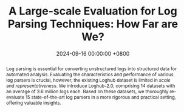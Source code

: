 ---
title:          "A Large-scale Evaluation for Log Parsing Techniques: How Far are We?"
date:           2024-09-16 00:00:00 +0800
selected:       true
badges:         true
pub:            >-
                The ACM SIGSOFT International Symposium on Software Testing and Analysis, Vienna, Austria, Sep 2024.
pub_pre:        >-
                <span class="badge badge-pill badge-custom badge-success">ISSTA'24</span>
# pub_post:       'Under review.'
# pub_last:       '<span class="badge badge-pill badge-custom badge-secondary">Conference</span><span class="badge badge-pill badge-custom badge-warning">Poster</span>'
abstract: >-
    Log parsing is essential for converting unstructured logs into structured data for automated analysis.
    Evaluating the characteristics and performance of various log parsers is crucial, however, the existing Loghub dataset is limited in <i>scale</i> and <i>representativeness</i>.
    We introduce Loghub-2.0, comprising 14 datasets with an average of 3.6 million logs each. Based on these datasets, we thoroughly re-evaluate 15 state-of-the-art log parsers in a more rigorous and practical setting, offering valuable insights.
# cover:          assets/images/covers/Prism-cover.png
authors:
    - Zhihan Jiang
    - Jinyang Liu
    - Junjie Huang
    - Yichen Li
    - Yintong Huo
    - Jiazhen Gu
    - Zhuangbin Chen†
    - Jieming Zhu
    - Michael R. Lyu
links:
  Paper: https://www.zhihan-jiang.com/files/ISSTA24/Loghub-2.0.pdf
  Arxiv: https://arxiv.org/abs/2308.10828
  Project: https://github.com/logpai/Loghub-2.0
  Slides:
  DOI: https://doi.org/10.1145/3650212.3652123
  BibTex: https://www.zhihan-jiang.com/files/ISSTA24/Loghub-2.0-bibtex.txt
---